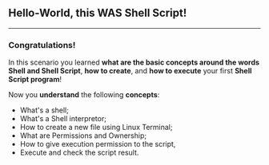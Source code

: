 ## Hello-World, this WAS Shell Script!
------

### Congratulations!

In this scenario you learned **what are the basic concepts around the words Shell and Shell Script**, **how to create**, and **how to execute** your first **Shell Script program**!

Now you **understand** the following **concepts**:

- What's a shell;
- What's a Shell interpretor;
- How to create a new file using Linux Terminal;
- What are Permissions and Ownership;
- How to give execution permission to the script,
- Execute and check the script result.